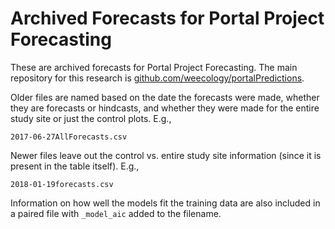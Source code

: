 # Archived Forecasts for Portal Project Forecasting

These are archived forecasts for Portal Project Forecasting. The main repository
for this research
is
[github.com/weecology/portalPredictions](github.com/weecology/portalPredictions).

Older files are named based on the date the forecasts were made, whether they
are forecasts or hindcasts, and whether they were made for the entire study site
or just the control plots. E.g.,

```
2017-06-27AllForecasts.csv
```

Newer files leave out the control vs. entire study site information (since it is
present in the table itself). E.g.,

```
2018-01-19forecasts.csv
```

Information on how well the models fit the training data are also included in a
paired file with `_model_aic` added to the filename.
